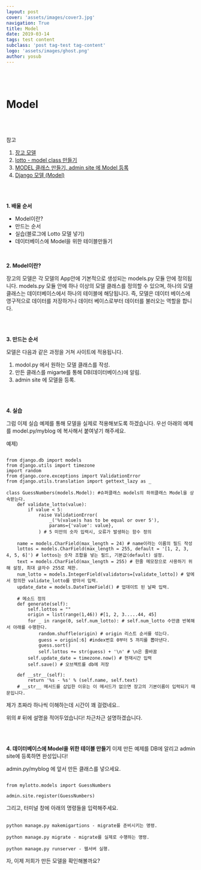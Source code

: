 ```yaml
---
layout: post
cover: 'assets/images/cover3.jpg'
navigation: True
title: Model
date: 2019-03-14
tags: test content
subclass: 'post tag-test tag-content'
logo: 'assets/images/ghost.png'
author: yosub
---
```


<br>
<br>

Model 
========

<br>
<br>

참고 
1. [장고 모델](https://tutorial.djangogirls.org/ko/django_models/)
2. [lotto - model class 만들기](https://new93helloworld.tistory.com/283)
3. [MODEL 클래스 만들기, admin site 에 Model 등록](https://wayhome25.github.io/django/2017/02/28/django-03-lotto-project-3/)
4. [Django 모델 (Model)](http://pythonstudy.xyz/python/article/308-Django-%EB%AA%A8%EB%8D%B8-Model)

<br>
<br>

**1. 배울 순서**
- Model이란?
- 만드는 순서
- 실습(블로그에 Lotto 모델 넣기)
- 데이터베이스에 Model을 위한 테이블만들기

<br>

**2. Model이란?**

장고의 모델은 각 모델의 App안에 기본적으로 생성되는 models.py 모듈 안에 정의됩니다.
models.py 모듈 안에 하나 이상의 모델 클래스를 정의할 수 있으며, 하나의 모델 클래스는 데이터베이스에서 하나의 테이블에 해당됩니다.
즉, 모델은 데이터 베이스에 영구적으로 데이터를 저장하거나 데이터 베이스로부터 데이터를 불러오는 역할을 합니다.

<br>
<br>

**3. 만드는 순서**

모델은 다음과 같은 과정을 거쳐 사이트에 적용됩니다.

1. modol.py 에서 원하는 모델 클래스를 작성.
2. 만든 클래스를 migarte를 통해 DB(데이터베이스)에 알림.
3. admin site 에 모델을 등록.

<br>
<br>

**4. 실습**

그럼 이제 실습 예제를 통해 모델을 실제로 적용해보도록 하겠습니다.
우선 아래의 예제를 model.py/myblog 에 복사해서 붙여넣기 해주세요. 

예제)
<pre><code>
from django.db import models
from django.utils import timezone
import random
from django.core.exceptions import ValidationError
from django.utils.translation import gettext_lazy as _

class GuessNumbers(models.Model): #슈퍼클래스 models의 하위클래스 Model을 상속받는다.
    def validate_lotto(value):
        if value < 5:
            raise ValidationError(
                _('%(value)s has to be equal or over 5'),
                params={'value': value},
            ) # 5 미만의 숫자 입력시, 오류가 발생하는 함수 정의
            
    name = models.CharField(max_length = 24) # name이라는 이름의 필드 작성
    lottos = models.CharField(max_length = 255, default = '[1, 2, 3, 4, 5, 6]') # lottos는 숫자 조합을 넣는 필드, 기본값(default) 설정.
    text = models.CharField(max_length = 255) # 한줄 메모장으로 사용하기 위해 설정, 최대 글자수 255로 제한.
    num_lotto = models.IntegerField(validators=[validate_lotto]) # 앞에서 정의한 validate_lotto를 받아서 입력.
    update_date = models.DateTimeField() # 업데이트 된 날짜 입력.

    # 메소드 정의
    def generate(self):
        self.lottos = ""
        origin = list(range(1,46)) #[1, 2, 3.....44, 45]
        for _ in range(0, self.num_lotto): # self.num_lotto 수만큼 반복해서 아래를 수행한다.
            random.shuffle(origin) # origin 리스트 순서를 섞는다.
            guess = origin[:6] #index번호 0부터 5 까지를 뽑아낸다.
            guess.sort()
            self.lottos += str(guess) + '\n' # \n은 줄바꿈
        self.update_date = timezone.now() # 현재시간 입력
        self.save() # 오브젝트를 db에 저장

    def __str__(self):
        return '%s - %s' % (self.name, self.text)
    # __str__ 메서드를 삽입한 이유는 이 메서드가 없으면 장고의 기본이름이 입력되기 때문입니다.
</code></pre>

제가 초짜라 하나씩 이해하는데 시간이 꽤 걸렸네요..

위의 # 뒤에 설명을 적어두었습니다! 차근차근 설명하겠습니다.

<br>
<br>

**4. 데이터베이스에 Model을 위한 테이블 만들기**
이제 만든 예제를 DB에 알리고 admin site에 등록하면 완성입니다!

admin.py/myblog 에 앞서 만든 클래스를 넣으세요.
<pre><code>
from mylotto.models import GuessNumbers

admin.site.register(GuessNumbers)
</code></pre>

그리고, 터미널 창에 아래의 명령들을 입력해주세요.
<pre><code>
python manage.py makemigartions - migrate를 준비시키는 명령.

python manage.py migrate - migrate를 실제로 수행하는 명령.

python manage.py runserver - 웹서버 실행.
</code></pre>

자, 이제 저희가 만든 모델을 확인해볼까요?

